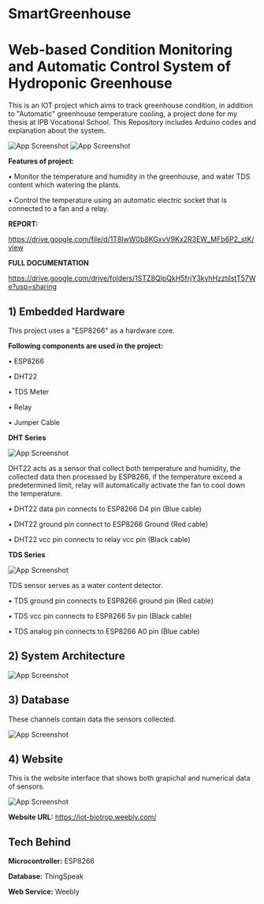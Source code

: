 # SmartGreenhouse

# Web-based Condition Monitoring and Automatic Control System of Hydroponic Greenhouse 

This is an IOT project which aims to track greenhouse condition, in addition to "Automatic" greenhouse temperature cooling, a project done for my thesis at IPB Vocational School. This Repository includes Arduino codes and explanation about the system.

![App Screenshot](https://i.ibb.co/1dXtbZP/Potret-Akhir-Luar.jpg) ![App Screenshot](https://i.ibb.co/yqFwS1b/Potret-Akhir-Dalam.jpg)

**Features of project:**

• Monitor the temperature and humidity in the greenhouse, and water TDS content which watering the plants.

• Control the temperature using an automatic electric socket that is connected to a fan and a relay.

 **REPORT:** 
 
 https://drive.google.com/file/d/1T8IwW0b8KGxvV9Kx2R3EW_MFb6P2_stK/view
 
 **FULL DOCUMENTATION**
 
 https://drive.google.com/drive/folders/1STZ8QIpQkH5frjY3kvhHzztilstT57We?usp=sharing

## 1) Embedded Hardware

This project uses a "ESP8266" as a hardware core.

**Following components are used in the project:**

• ESP8266 

• DHT22

• TDS Meter

• Relay

• Jumper Cable


**DHT Series**

![App Screenshot](https://i.ibb.co/RvGz9vK/rangkaian-dht.png)

DHT22 acts as a sensor that collect both temperature and humidity, the collected data then processed by ESP8266, if the temperature exceed a predetermined limit, relay will automatically activate the fan to cool down the temperature.

• DHT22 data pin connects to ESP8266 D4 pin (Blue cable)

• DHT22 ground pin connect to ESP8266 Ground (Red cable)

• DHT22 vcc pin connects to relay vcc pin (Black cable)

**TDS Series**

![App Screenshot](https://i.ibb.co/1LyCXJ9/rangkaian-tds.png)

TDS sensor serves as a water content detector.

• TDS ground pin connects to ESP8266 ground pin (Red cable)

• TDS vcc pin connects to ESP8266 5v pin (Black cable)

• TDS analog pin connects to ESP8266 A0 pin (Blue cable)

## 2) System Architecture

![App Screenshot](https://i.ibb.co/sm5P7Ng/diagram.png)
## 3) Database

These channels contain data the sensors collected.

![App Screenshot](https://i.ibb.co/VQ5mW3Q/thingspeak.png)
## 4) Website

This is the website interface that shows both grapichal and numerical data of sensors.

![App Screenshot](https://i.ibb.co/MkJbWhN/website.jpg)

**Website URL:** https://iot-biotrop.weebly.com/
## Tech Behind

**Microcontroller:** ESP8266

**Database:** ThingSpeak

**Web Service:** Weebly
